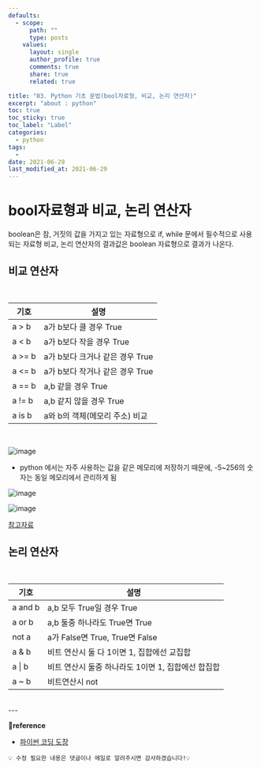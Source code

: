 ```yaml
---
defaults:
  - scope:
      path: ""
      type: posts
    values:
      layout: single
      author_profile: true
      comments: true
      share: true
      related: true

title: "03. Python 기초 문법(bool자료형, 비교, 논리 연산자)"
excerpt: "about : python"
toc: true
toc_sticky: true
toc_label: "Label"
categories:
  - python
tags:
  - 
date: 2021-06-29
last_modified_at: 2021-06-29
---
```


# bool자료형과 비교, 논리 연산자

boolean은 참, 거짓의 값을 가지고 있는 자료형으로 if, while 문에서 필수적으로 사용되는 자료형
비교, 논리 연산자의 결과값은 boolean 자료형으로 결과가 나온다.

## 비교 연산자
<br>

|기호|설명|
|---|---|
|a > b|a가 b보다 클 경우 True|
|a < b|a가 b보다 작을 경우 True|
|a >= b|a가 b보다 크거나 같은 경우 True|
|a <= b|a가 b보다 작거나 같은 경우 True|
|a == b|a,b 같을 경우 True|
|a != b|a,b 같지 않을 경우 True|
|a is b|a와 b의 객체(메모리 주소) 비교|

<br>

![image](https://user-images.githubusercontent.com/77658029/123719983-e2c65780-d8bd-11eb-8c6b-438431752661.png)

* python 에서는 자주 사용하는 값을 같은 메모리에 저장하기 때문에, -5~256의 숫자는 동일 메모리에서 관리하게 됨

![image](https://user-images.githubusercontent.com/77658029/123720326-c70f8100-d8be-11eb-801d-71390d2973bf.png)


![image](https://user-images.githubusercontent.com/77658029/123746155-364f9a00-d8ec-11eb-814d-5bdbb4fa6d06.png)

[참고자료](https://docs.python.org/2/c-api/int.html)

## 논리 연산자 

<br>

|기호|설명|
|---|---|
|a and b|a,b 모두 True일 경우 True|
|a or b|a,b 둘중 하나라도 True면 True|
|not a|a가 False면 True, True면 False|
|a & b|비트 연산시 둘 다 1이면 1, 집합에선 교집합|
|a \| b|비트 연산시 둘중 하나라도 1이면 1, 집합에선 합집합|
|a ~ b| 비트연산시 not|

<br>
---

**📌reference**
- [파이썬 코딩 도장](https://dojang.io/course/view.php?id=7)


```
💡 수정 필요한 내용은 댓글이나 메일로 알려주시면 감사하겠습니다!💡 
```